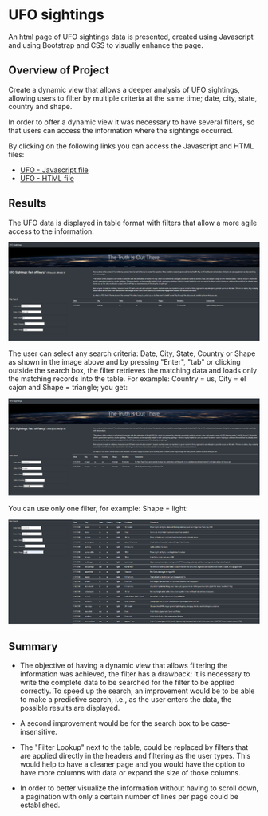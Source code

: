 # UFO sightings

An html page of UFO sightings data is presented, created using Javascript and using Bootstrap and CSS to visually enhance the page.

## Overview of Project
Create a dynamic view that allows a deeper analysis of UFO sightings, allowing users to filter by multiple criteria at the same time; date, city, state, country and shape.

In order to offer a dynamic view it was necessary to have several filters, so that users can access the information where the sightings occurred.

By clicking on the following links you can access the Javascript and HTML files:

- <a href="https://github.com/CarmenU18/UFOs/blob/main/Challenge_UFOs/static/js/app.js"> UFO - Javascript file</a>
- <a href="https://github.com/CarmenU18/UFOs/blob/main/Challenge_UFOs/index.html"> UFO - HTML file</a>

## Results

The UFO data is displayed in table format with filters that allow a more agile access to the information:

<img src = "Resources/Image1.png"></img>

The user can select any search criteria: Date, City, State, Country or Shape as shown in the image above and by pressing "Enter", "tab" or clicking outside the search box, the filter retrieves the matching data and loads only the matching records into the table.
For example: Country = us, City = el cajon and Shape = triangle; you get:

<img src = "Resources/Image2.png"></img>

You can use only one filter, for example: Shape = light:

<img src = "Resources/Image3.png"></img>

## Summary

- The objective of having a dynamic view that allows filtering the information was achieved, the filter has a drawback: it is necessary to write the complete data to be searched for the filter to be applied correctly. To speed up the search, an improvement would be to be able to make a predictive search, i.e., as the user enters the data, the possible results are displayed.

- A second improvement would be for the search box to be case-insensitive.

- The "Filter Lookup" next to the table, could be replaced by filters that are applied directly in the headers and filtering as the user types. This would help to have a cleaner page and you would have the option to have more columns with data or expand the size of those columns.

- In order to better visualize the information without having to scroll down, a pagination with only a certain number of lines per page could be established.